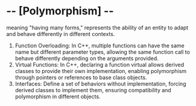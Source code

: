 # -- [Polymorphism] --
meaning "having many forms," represents the ability of an entity to adapt and behave differently in different contexts.

1. Function Overloading: In C++, multiple functions can have the same name but different parameter types, allowing the same function call to behave differently depending on the arguments provided.
2. Virtual Functions: In C++, declaring a function virtual allows derived classes to provide their own implementation, enabling polymorphism through pointers or references to base class objects.
3. Interfaces: Define a set of behaviors without implementation, forcing derived classes to implement them, ensuring compatibility and polymorphism in different objects.